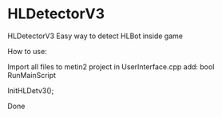 # HLDetectorV3
HLDetectorV3 Easy way to detect HLBot inside game


How to use:

Import all files to metin2 project
in UserInterface.cpp add: 
bool RunMainScript

InitHLDetv3();


Done
